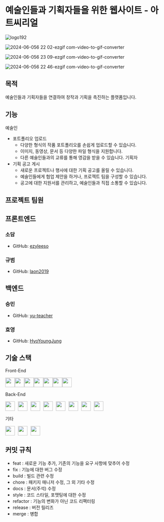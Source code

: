 # 예술인들과 기획자들을 위한 웹사이트 - 아트씨리얼
![logo192](https://github.com/Art-SeeReal/FE_Repo/assets/117624370/16c7aea5-5d28-476c-be68-d3654faa991b)

![2024-06-056 22 02-ezgif com-video-to-gif-converter](https://github.com/Art-SeeReal/FE_Repo/assets/117624370/30dd1cfd-927b-447d-9713-bc95a1a681cf)

![2024-06-056 23 09-ezgif com-video-to-gif-converter](https://github.com/Art-SeeReal/FE_Repo/assets/117624370/74331a89-507a-4017-b01d-2938d0ea97c9)

![2024-06-056 22 46-ezgif com-video-to-gif-converter](https://github.com/Art-SeeReal/FE_Repo/assets/117624370/01cb9a2b-4ac9-4b92-9f30-aea7c54716ca)


## 목적
예술인들과 기획자들을 연결하여 창작과 기획을 촉진하는 플랫폼입니다.

## 기능
예술인
- 포트폴리오 업로드
  - 다양한 형식의 작품 포트폴리오를 손쉽게 업로드할 수 있습니다.
  - 이미지, 동영상, 문서 등 다양한 파일 형식을 지원합니다.
  - 다른 예술인들과의 교류를 통해 영감을 받을 수 있습니다.
기획자
- 기획 공고 게시
  - 새로운 프로젝트나 행사에 대한 기획 공고를 올릴 수 있습니다.
  - 예술인들에게 협업 제안을 하거나, 프로젝트 팀을 구성할 수 있습니다.
  - 공고에 대한 지원서를 관리하고, 예술인들과 직접 소통할 수 있습니다.
 
## 프로젝트 팀원

## 프론트엔드

### 소담
- GitHub: [ezyleeso](https://github.com/ezyleeso)

### 규범
- GitHub: [laon2019](https://github.com/laon2019)

## 백엔드

### 승민
- GitHub: [yu-teacher](https://github.com/yu-teacher)

### 효영
- GitHub: [HyoYoungJung](https://github.com/HyoYoungJung)
  
## 기술 스택
Front-End

<div style="display: flex; align-items: center;">
  <img src="https://img.shields.io/badge/HTML-E34F26?style=flat-square&logo=html5&logoColor=white" height="30"/>
  <img src="https://img.shields.io/badge/CSS-1572B6?style=flat-square&logo=css3&logoColor=white" height="30"/>
  <img src="https://img.shields.io/badge/JavaScript-F7DF1E?style=flat-square&logo=javascript&logoColor=black" height="30"/>
  <img src="https://img.shields.io/badge/TypeScript-3178C6?style=flat-square&logo=typescript&logoColor=white" height="30"/>
  <img src="https://img.shields.io/badge/React-61DAFB?style=flat-square&logo=react&logoColor=white" height="30"/>
  <img src="https://img.shields.io/badge/React_Query-FF4154?style=flat-square&logo=react-query&logoColor=white" height="30"/>
  <img src="https://img.shields.io/badge/Recoil-3578E5?style=flat-square&logo=recoil&logoColor=white" height="30"/>
</div>

Back-End

<div style="display: flex; align-items: center; gap: 10px;">
  <img src="https://img.shields.io/badge/Java-007396?style=flat-square&logo=openjdk&logoColor=white" height="30"/>
  <img src="https://img.shields.io/badge/MySQL-4479A1?style=flat-square&logo=mysql&logoColor=white" height="30"/>
  <img src="https://img.shields.io/badge/Spring%20Boot-6DB33F?style=flat-square&logo=spring-boot&logoColor=white" height="30"/>
  <img src="https://img.shields.io/badge/Lombok-FF6C37?style=flat-square&logo=lombok&logoColor=white" height="30"/>
  <img src="https://img.shields.io/badge/Gradle-02303A?style=flat-square&logo=gradle&logoColor=white" height="30"/>
  <img src="https://img.shields.io/badge/Spring%20Data%20JPA-6DB33F?style=flat-square&logo=spring&logoColor=white" height="30"/>
  <img src="https://img.shields.io/badge/Spring%20Security-6DB33F?style=flat-square&logo=spring&logoColor=white" height="30"/>
  <img src="https://img.shields.io/badge/Swagger-85EA2D?style=flat-square&logo=swagger&logoColor=black" height="30"/>
</div>

기타

<div style="display: flex; align-items: center; gap: 10px;">
  <img src="https://img.shields.io/badge/AWS-232F3E?style=flat-square&logo=amazon-aws&logoColor=white" height="30"/>
  <img src="https://img.shields.io/badge/IntelliJ%20IDEA-000000?style=flat-square&logo=intellij-idea&logoColor=white" height="30"/>
  <img src="https://img.shields.io/badge/VSCode-007ACC?style=flat-square&logo=visual-studio-code&logoColor=white" height="30"/>
</div>

## 커밋 규칙

- feat : 새로운 기능 추가, 기존의 기능을 요구 사항에 맞추어 수정
- fix : 기능에 대한 버그 수정
- build : 빌드 관련 수정
- chore : 패키지 매니저 수정, 그 외 기타 수정 
- docs : 문서(주석) 수정
- style : 코드 스타일, 포맷팅에 대한 수정
- refactor : 기능의 변화가 아닌 코드 리팩터링
- release : 버전 릴리즈
- merge : 병합
